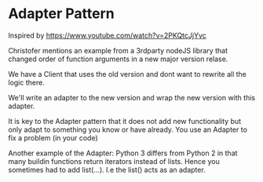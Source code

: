 # Adapter Pattern

Inspired by <https://www.youtube.com/watch?v=2PKQtcJjYvc>

Christofer mentions an example from a 3rdparty nodeJS library that changed order of function arguments in a new major version relase.

We have a Client that uses the old version and dont want to rewrite all the logic there.

We'll write an adapter to the new version and wrap the new version with this adapter.

It is key to the Adapter pattern that it does not add new functionality but only adapt to something you know or have already. You use an Adapter to fix a problem (in your code)

Another example of the Adapter: Python 3 differs from Python 2 in that many buildin functions return iterators instead of lists. Hence you sometimes had to add list(...). I.e the list() acts as an adapter.
